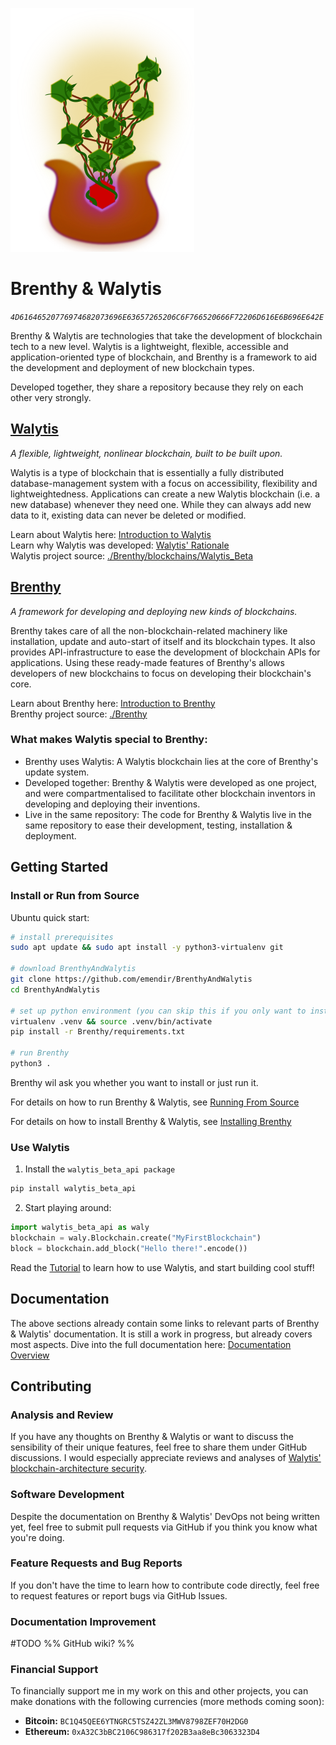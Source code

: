 ![](/Graphics/BrenthyIcon.png)

# Brenthy & Walytis

_`4D61646520776974682073696E63657265206C6F766520666F72206D616E6B696E642E`_

Brenthy & Walytis are technologies that take the development of blockchain tech to a new level.
Walytis is a lightweight, flexible, accessible and application-oriented type of blockchain, and Brenthy is a framework to aid the development and deployment of new blockchain types.

Developed together, they share a repository because they rely on each other very strongly.

## [Walytis](Documentation/Walytis/Meaning/IntroductionToWalytis.md)

_A flexible, lightweight, nonlinear blockchain, built to be built upon._

Walytis is a type of blockchain that is essentially a fully distributed database-management system with a focus on accessibility, flexibility and lightweightedness.
Applications can create a new Walytis blockchain (i.e. a new database) whenever they need one.
While they can always add new data to it, existing data can never be deleted or modified.

Learn about Walytis here: [Introduction to Walytis](/Documentation/Walytis/Meaning/IntroductionToWalytis.md)  
Learn why Walytis was developed: [Walytis' Rationale](/Documentation/Walytis/Meaning/WalytisRationale.md)  
Walytis project source: [./Brenthy/blockchains/Walytis_Beta](/Brenthy/blockchains/Walytis_Beta/ReadMe.md)

## [Brenthy](/Documentation/Brenthy/Meaning/IntroductionToBrenthy.md)

_A framework for developing and deploying new kinds of blockchains._

Brenthy takes care of all the non-blockchain-related machinery like installation, update and auto-start of itself and its blockchain types.
It also provides API-infrastructure to ease the development of blockchain APIs for applications.
Using these ready-made features of Brenthy's allows developers of new blockchains to focus on developing their blockchain's core.

Learn about Brenthy here: [Introduction to Brenthy](/Documentation/Brenthy/Meaning/IntroductionToBrenthy.md)  
Brenthy project source: [./Brenthy](/Brenthy/ReadMe.md)

### What makes Walytis special to Brenthy:

- Brenthy uses Walytis: A Walytis blockchain lies at the core of Brenthy's update system.
- Developed together: Brenthy & Walytis were developed as one project, and were compartmentalised to facilitate other blockchain inventors in developing and deploying their inventions.
- Live in the same repository: The code for Brenthy & Walytis live in the same repository to ease their development, testing, installation & deployment.

## Getting Started

### Install or Run from Source

Ubuntu quick start:

```sh
# install prerequisites
sudo apt update && sudo apt install -y python3-virtualenv git

# download BrenthyAndWalytis
git clone https://github.com/emendir/BrenthyAndWalytis
cd BrenthyAndWalytis

# set up python environment (you can skip this if you only want to install)
virtualenv .venv && source .venv/bin/activate
pip install -r Brenthy/requirements.txt

# run Brenthy
python3 .
```

Brenthy wil ask you whether you want to install or just run it.

For details on how to run Brenthy & Walytis, see [Running From Source](/Documentation/Brenthy/User/RunningFromSource.md)

For details on how to install Brenthy & Walytis, see [Installing Brenthy](/Documentation/Brenthy/User/InstallingBrenthy.md)

### Use Walytis

1. Install the `walytis_beta_api package`

```sh
pip install walytis_beta_api
```

2. Start playing around:

```python
import walytis_beta_api as waly
blockchain = waly.Blockchain.create("MyFirstBlockchain")
block = blockchain.add_block("Hello there!".encode())
```

Read the [Tutorial](/Documentation/Walytis/Tutorials/0-TutorialOverview.md) to learn how to use Walytis, and start building cool stuff!

## Documentation

The above sections already contain some links to relevant parts of Brenthy & Walytis' documentation.
It is still a work in progress, but already covers most aspects.
Dive into the full documentation here: [Documentation Overview](/Documentation/DocsOverview.md)

## Contributing

### Analysis and Review

If you have any thoughts on Brenthy & Walytis or want to discuss the sensibility of their unique features, feel free to share them under GitHub discussions.
I would especially appreciate reviews and analyses of [Walytis' blockchain-architecture security](/Documentation/Walytis/Technical/WalytisBlockchainSecurity.md).

### Software Development

Despite the documentation on Brenthy & Walytis' DevOps not being written yet, feel free to submit pull requests via GitHub if you think you know what you're doing.

### Feature Requests and Bug Reports

If you don't have the time to learn how to contribute code directly, feel free to request features or report bugs via GitHub Issues.

### Documentation Improvement

#TODO
%% GitHub wiki? %%

### Financial Support

To financially support me in my work on this and other projects, you can make donations with the following currencies (more methods coming soon):

- **Bitcoin:** `BC1Q45QEE6YTNGRC5TSZ42ZL3MWV8798ZEF70H2DG0`
- **Ethereum:** `0xA32C3bBC2106C986317f202B3aa8eBc3063323D4`
